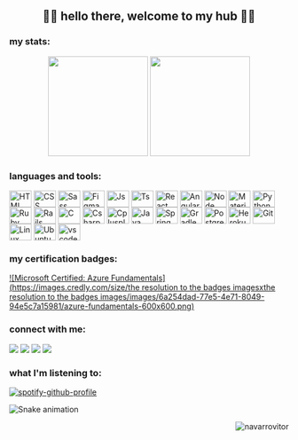 <h2 align="center">👋🏻 hello there, welcome to my hub 👋🏻</h2>

<h3 align="left">my stats:</h3>
<div align="center">
  <img height="180em" src="https://github-readme-stats.vercel.app/api?username=navarrovitor&show_icons=true&theme=outrun&include_all_commits=true&count_private=true&hide=issues&hide_border=true"/>
  <img height="180em" src="https://github-readme-stats.vercel.app/api/top-langs/?username=navarrovitor&layout=compact&langs_count=10&theme=outrun&hide_border=true"/>
</div>

<h3 align="left">languages and tools:</h3>
<p align="left">
  <img align="center" target="_blank" alt="HTML" height="30" width="40" src="https://cdn.jsdelivr.net/gh/devicons/devicon/icons/html5/html5-plain.svg">
  <img align="center" target="_blank" alt="CSS" height="30" width="40" src="https://cdn.jsdelivr.net/gh/devicons/devicon/icons/css3/css3-plain.svg">
  <img align="center" target="_blank" alt="Sass" height="30" width="40" src="https://cdn.jsdelivr.net/gh/devicons/devicon/icons/sass/sass-original.svg">
  <img align="center" target="_blank" alt="Figma" height="30" width="40" src="https://cdn.jsdelivr.net/gh/devicons/devicon/icons/figma/figma-original.svg">
  <img align="center" target="_blank" alt="Js" height="30" width="40" src="https://cdn.jsdelivr.net/gh/devicons/devicon/icons/javascript/javascript-plain.svg">
  <img align="center" target="_blank" alt="Ts" height="30" width="40" src="https://cdn.jsdelivr.net/gh/devicons/devicon/icons/typescript/typescript-plain.svg">
  <img align="center" target="_blank" alt="React" height="30" width="40" src="https://cdn.jsdelivr.net/gh/devicons/devicon/icons/react/react-original.svg">
  <img align="center" target="_blank" alt="Angular" height="30" width="40" src="https://cdn.jsdelivr.net/gh/devicons/devicon/icons/angularjs/angularjs-plain.svg">
  <img align="center" target="_blank" alt="Node" height="30" width="40" src="https://cdn.jsdelivr.net/gh/devicons/devicon/icons/nodejs/nodejs-plain.svg">
  <img align="center" target="_blank" alt="Material Ui" height="30" width="40" src="https://cdn.jsdelivr.net/gh/devicons/devicon/icons/materialui/materialui-plain.svg">
  <img align="center" target="_blank" alt="Python" height="30" width="40" src="https://cdn.jsdelivr.net/gh/devicons/devicon/icons/python/python-plain.svg">
  <img align="center" target="_blank" alt="Ruby" height="30" width="40" src="https://cdn.jsdelivr.net/gh/devicons/devicon/icons/ruby/ruby-plain.svg">
  <img align="center" target="_blank" alt="Rails" height="30" width="40" src="https://cdn.jsdelivr.net/gh/devicons/devicon/icons/rails/rails-plain.svg">
  <img align="center" target="_blank" alt="C" height="30" width="40" src="https://cdn.jsdelivr.net/gh/devicons/devicon/icons/c/c-plain.svg">
  <img align="center" target="_blank" alt="Csharp" height="30" width="40" src="https://cdn.jsdelivr.net/gh/devicons/devicon/icons/csharp/csharp-plain.svg">
  <img align="center" target="_blank" alt="Cplusplus" height="30" width="40" src="https://cdn.jsdelivr.net/gh/devicons/devicon/icons/cplusplus/cplusplus-plain.svg">
  <img align="center" target="_blank" alt="Java" height="30" width="40" src="https://cdn.jsdelivr.net/gh/devicons/devicon/icons/java/java-plain.svg">
  <img align="center" target="_blank" alt="Spring" height="30" width="40" src="https://cdn.jsdelivr.net/gh/devicons/devicon/icons/spring/spring-original.svg">
  <img align="center" target="_blank" alt="Gradle" height="30" width="40" src="https://cdn.jsdelivr.net/gh/devicons/devicon/icons/gradle/gradle-plain.svg">
  <img align="center" target="_blank" alt="Postgresql" height="30" width="40" src="https://cdn.jsdelivr.net/gh/devicons/devicon/icons/postgresql/postgresql-plain.svg">
  <img align="center" target="_blank" alt="Heroku" height="30" width="40" src="https://cdn.jsdelivr.net/gh/devicons/devicon/icons/heroku/heroku-plain.svg">
  <img align="center" target="_blank" alt="Git" height="30" width="40" src="https://cdn.jsdelivr.net/gh/devicons/devicon/icons/git/git-plain.svg">
  <img align="center" target="_blank" alt="Linux" height="30" width="40" src="https://cdn.jsdelivr.net/gh/devicons/devicon/icons/linux/linux-original.svg">
  <img align="center" target="_blank" alt="Ubuntu" height="30" width="40" src="https://cdn.jsdelivr.net/gh/devicons/devicon/icons/ubuntu/ubuntu-plain.svg">
  <img align="center" target="_blank" alt="vscode" height="30" width="40" src="https://cdn.jsdelivr.net/gh/devicons/devicon/icons/vscode/vscode-original.svg">
</p>


<h3 align="left">my certification badges:</h3>
<!--START_SECTION:badges-->

[![Microsoft Certified: Azure Fundamentals](https://images.credly.com/size/the resolution to the badges imagesxthe resolution to the badges images/images/6a254dad-77e5-4e71-8049-94e5c7a15981/azure-fundamentals-600x600.png)](http://www.credly.com/badges/a7b087b3-be23-4e02-a48f-a24526808fe2 "Microsoft Certified: Azure Fundamentals")
<!--END_SECTION:badges-->

<h3 align="left">connect with me:</h3>
<p align="left">
  <a href = "mailto:contatovitor.san.nav.nexus@gmail.com"><img src="https://img.shields.io/badge/-Gmail-%23333?style=for-the-badge&logo=gmail&logoColor=white" target="_blank"></a>
  <a href="https://www.linkedin.com/in/navarrovitor/" target="_blank"><img src="https://img.shields.io/badge/-LinkedIn-%230077B5?style=for-the-badge&logo=linkedin&logoColor=white" target="_blank"></a>
  <a href="https://open.spotify.com/user/vitor.san.nav" target="_blank"><img src="https://img.shields.io/badge/Spotify-1ED760?&style=for-the-badge&logo=spotify&logoColor=white" target="_blank"></a>
  <a href="https://twitter.com/devvitorr" target="_blank"><img src="https://img.shields.io/badge/Twitter-1DA1F2?style=for-the-badge&logo=twitter&logoColor=white" target="_blank"></a>
</p>

<h3 align="left">what I'm listening to:</h3>

[![spotify-github-profile](https://spotify-github-profile.vercel.app/api/view?uid=vitor.san.nav&cover_image=true&theme=natemoo-re&bar_color=53b14f&bar_color_cover=false)](https://spotify-github-profile.vercel.app/api/view?uid=vitor.san.nav&redirect=true)

![Snake animation](https://github.com/navarrovitor/navarrovitor/blob/output/github-contribution-grid-snake.svg)

<p align="right"> <img src="https://komarev.com/ghpvc/?username=navarrovitor&label=Profile%20views&color=ecde46&style=flat-square" alt="navarrovitor"/> </p>
